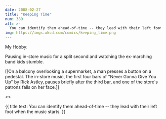 ```yaml
---
date: 2008-02-27
title: "Keeping Time"
num: 389
alt: >-
  You can identify them ahead-of-time -- they lead with their left foot when the music starts.
img: https://imgs.xkcd.com/comics/keeping_time.png
---
```

My Hobby:

Pausing in-store music for a split second and watching the ex-marching band kids stumble.

[[On a balcony overlooking a supermarket, a man presses a button on a pedestal. The in-store music, the first four bars of "Never Gonna Give You Up" by Rick Astley, pauses briefly after the third bar, and one of the store's patrons falls on her face.]]

<<FWOMP>>

{{ title text: You can identify them ahead-of-time -- they lead with their left foot when the music starts. }}